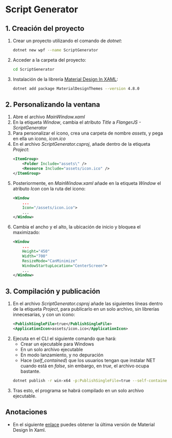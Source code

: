 # Script Generator

## 1. Creación del proyecto

1. Crear un proyecto utilizando el comando de _dotnet_:
    ```bash
    dotnet new wpf --name ScriptGenerator
    ```
2. Acceder a la carpeta del proyecto:
    ```bash
    cd ScriptGenerator
    ```
3. Instalación de la librería [Material Design In XAML](http://materialdesigninxaml.net/):
    ```bash
    dotnet add package MaterialDesignThemes --version 4.8.0
    ```


## 2. Personalizando la ventana

1. Abre el archivo _MainWindow.xaml_
2. En la etiqueta _Window_, cambia el atributo _Title_ a _FlangerJS - ScriptGenerator_
3. Para personalizar el icono, crea una carpeta de nombre _assets_, y pega en ella un icono, _icon.ico_
4. En el archivo _ScriptGenerator.csproj_, añade dentro de la etiqueta _Project_:
    ```xml
    <ItemGroup>
        <Folder Include="assets\" />
        <Resource Include="assets/icon.ico" />
    </ItemGroup>
    ```
5. Posteriormente, en _MainWindow.xaml_ añade en la etiqueta _Window_ el atributo _Icon_ con la ruta del icono:
    ```xml
    <Window
        ...
        Icon="/assets/icon.ico">
        ...
    </Window>
    ```
6. Cambia el ancho y el alto, la ubicación de inicio y bloquea el maximizado:
    ```xml
    <Window
        ...
        Height="450"
        Width="700"
        ResizeMode="CanMinimize"
        WindowStartupLocation="CenterScreen">
        ...
    </Window>
    ```

## 3. Compilación y publicación


1. En el archivo _ScriptGenerator.csproj_ añade las siguientes líneas dentro de la etiqueta _Project_, para publicarlo en un solo archivo, sin librerías innecesarias, y con un icono:
    ```xml
    <PublishSingleFile>true</PublishSingleFile>
    <ApplicationIcon>assets/icon.ico</ApplicationIcon>
    ```
2. Ejecuta en el CLI el siguiente comando que hará:
    - Crear un ejecutable para Windows
    - En un solo archivo ejecutable
    - En modo lanzamiento, y no depuración
    - Hace (_self_contained_) que los usuarios tengan que instalar NET cuando está en _false_, sin embargo, en _true_, el archivo ocupa bastante.
    ```bash
    dotnet publish -r win-x64 -p:PublishSingleFile=true --self-contained false -c Release
    ```
3. Tras esto, el programa se habrá compilado en un solo archivo ejecutable.

## Anotaciones

- En el siguiente [enlace](https://www.nuget.org/packages/MaterialDesignThemes/) puedes obtener la última versión de Material Design In Xaml.

